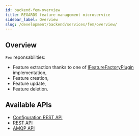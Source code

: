 ```yaml
---
id: backend-fem-overview
title: REGARDS feature management microservice
sidebar_label: Overview
slug: /development/backend/services/fem/overview/
---
```



## Overview

`Fem` reponsabilities:

* Feature extraction thanks to one of [IFeatureFactoryPlugin](../plugins/feature-factory/) implementation,
* Feature creation,
* Feature update,
* Feature deletion.

## Available APIs

* [Configuration REST API](../api/configuration/)
* [REST API](../api/rest/)
* [AMQP API](../api/amqp/)

